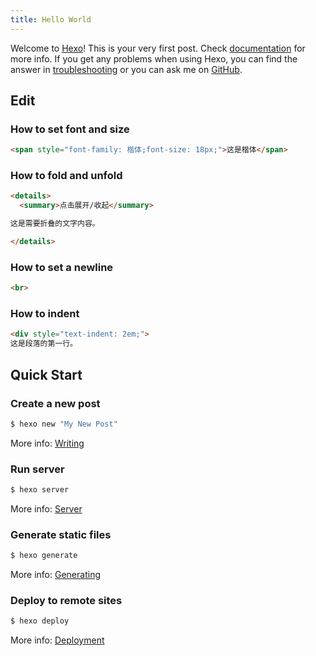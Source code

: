 ```yaml
---
title: Hello World
---
```

Welcome to [Hexo](https://hexo.io/)! This is your very first post. Check [documentation](https://hexo.io/docs/) for more info. If you get any problems when using Hexo, you can find the answer in [troubleshooting](https://hexo.io/docs/troubleshooting.html) or you can ask me on [GitHub](https://github.com/hexojs/hexo/issues).

## Edit
### How to set font and size
``` html
<span style="font-family: 楷体;font-size: 18px;">这是楷体</span>
```
### How to fold and unfold
```html
<details>
  <summary>点击展开/收起</summary>

这是需要折叠的文字内容。

</details>
```
### How to set a newline
```html
<br>
```
### How to indent
```html
<div style="text-indent: 2em;">
这是段落的第一行。
```

## Quick Start

### Create a new post

``` bash
$ hexo new "My New Post"
```

More info: [Writing](https://hexo.io/docs/writing.html)

### Run server

``` bash
$ hexo server
```

More info: [Server](https://hexo.io/docs/server.html)

### Generate static files

``` bash
$ hexo generate
```

More info: [Generating](https://hexo.io/docs/generating.html)

### Deploy to remote sites

``` bash
$ hexo deploy
```

More info: [Deployment](https://hexo.io/docs/one-command-deployment.html)

